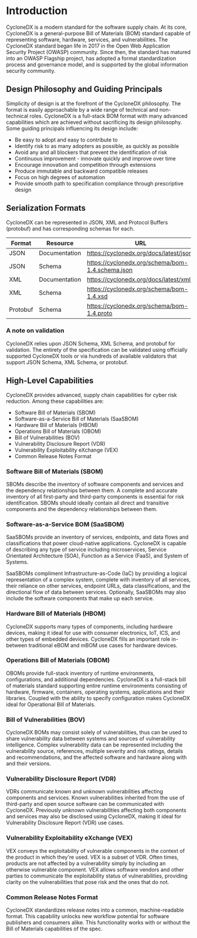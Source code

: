 # Introduction

CycloneDX is a modern standard for the software supply chain. At its core, CycloneDX is a general-purpose Bill of
Materials (BOM) standard capable of representing software, hardware, services, and vulnerabilities. The CycloneDX
standard began life in 2017 in the Open Web Application Security Project (OWASP) community. Since then, the standard has
matured into an OWASP Flagship project, has adopted a formal standardization process and governance model, and is
supported by the global information security community.

## Design Philosophy and Guiding Principals
Simplicity of design is at the forefront of the CycloneDX philosophy. The format is easily approachable by a wide range
of technical and non-technical roles. CycloneDX is a full-stack BOM format with many advanced capabilities which are
achieved without sacrificing its design philosophy. Some guiding principals influencing its design include:

* Be easy to adopt and easy to contribute to
* Identify risk to as many adopters as possible, as quickly as possible
* Avoid any and all blockers that prevent the identification of risk
* Continuous improvement - innovate quickly and improve over time
* Encourage innovation and competition through extensions
* Produce immutable and backward compatible releases
* Focus on high degrees of automation
* Provide smooth path to specification compliance through prescriptive design

## Serialization Formats
CycloneDX can be represented in JSON, XML and Protocol Buffers (protobuf) and has corresponding schemas for each.

| **Format** | **Resource**  | **URL**                                          |
|------------|---------------|--------------------------------------------------|
| JSON       | Documentation | https://cyclonedx.org/docs/latest/json/          |
| JSON       | Schema        | https://cyclonedx.org/schema/bom-1.4.schema.json |
| XML        | Documentation | https://cyclonedx.org/docs/latest/xml/           |
| XML        | Schema        | https://cyclonedx.org/schema/bom-1.4.xsd         |
| Protobuf   | Schema        | https://cyclonedx.org/schema/bom-1.4.proto       |


### A note on validation
CycloneDX relies upon JSON Schema, XML Schema, and protobuf for validation. The entirety of the specification can be
validated using officially supported CycloneDX tools or via hundreds of available validators that support JSON Schema,
XML Schema, or protobuf.

## High-Level Capabilities
CycloneDX provides advanced, supply chain capabilities for cyber risk reduction. Among these capabilities are:

* Software Bill of Materials (SBOM)
* Software-as-a-Service Bill of Materials (SaaSBOM)
* Hardware Bill of Materials (HBOM)
* Operations Bill of Materials (OBOM)
* Bill of Vulnerabilities (BOV)
* Vulnerability Disclosure Report (VDR)
* Vulnerability Exploitability eXchange (VEX)
* Common Release Notes Format

### Software Bill of Materials (SBOM)
SBOMs describe the inventory of software components and services and the dependency relationships between them.
A complete and accurate inventory of all first-party and third-party components is essential for risk identification.
SBOMs should ideally contain all direct and transitive components and the dependency relationships between them.

### Software-as-a-Service BOM (SaaSBOM)
SaaSBOMs provide an inventory of services, endpoints, and data flows and classifications that power cloud-native applications.
CycloneDX is capable of describing any type of service including microservices, Service Orientated Architecture (SOA),
Function as a Service (FaaS), and System of Systems.

SaaSBOMs compliment Infrastructure-as-Code (IaC) by providing a logical representation of a complex system, complete
with inventory of all services, their reliance on other services, endpoint URLs, data classifications, and the directional
flow of data between services. Optionally, SaaSBOMs may also include the software components that make up each service.

### Hardware Bill of Materials (HBOM)
CycloneDX supports many types of components, including hardware devices, making it ideal for use with consumer
electronics, IoT, ICS, and other types of embedded devices. CycloneDX fills an important role in-between traditional
eBOM and mBOM use cases for hardware devices.

### Operations Bill of Materials (OBOM)
OBOMs provide full-stack inventory of runtime environments, configurations, and additional dependencies. CycloneDX is a
full-stack bill of materials standard supporting entire runtime environments consisting of hardware, firmware, containers,
operating systems, applications and their libraries. Coupled with the ability to specify configuration makes CycloneDX
ideal for Operational Bill of Materials.

### Bill of Vulnerabilities (BOV)
CycloneDX BOMs may consist solely of vulnerabilities, thus can be used to share vulnerability data between systems and
sources of vulnerability intelligence. Complex vulnerability data can be represented including the vulnerability source,
references, multiple severity and risk ratings, details and recommendations, and the affected software and hardware
along with and their versions.

### Vulnerability Disclosure Report (VDR)
VDRs communicate known and unknown vulnerabilities affecting components and services. Known vulnerabilities inherited
from the use of third-party and open source software can be communicated with CycloneDX. Previously unknown vulnerabilities
affecting both components and services may also be disclosed using CycloneDX, making it ideal for Vulnerability Disclosure
Report (VDR) use cases.

### Vulnerability Exploitability eXchange (VEX)
VEX conveys the exploitability of vulnerable components in the context of the product in which they're used. VEX is a
subset of VDR. Often times, products are not affected by a vulnerability simply by including an otherwise vulnerable
component. VEX allows software vendors and other parties to communicate the exploitability status of vulnerabilities,
providing clarity on the vulnerabilities that pose risk and the ones that do not.

### Common Release Notes Format
CycloneDX standardizes release notes into a common, machine-readable format. This capability unlocks new workflow
potential for software publishers and consumers alike. This functionality works with or without the Bill of Materials
capabilities of the spec.


<div style="page-break-after: always; visibility: hidden">
\newpage
</div>